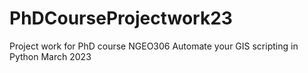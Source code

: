 # PhDCourseProjectwork23
Project work for PhD course NGEO306 Automate your GIS scripting in Python March 2023 
